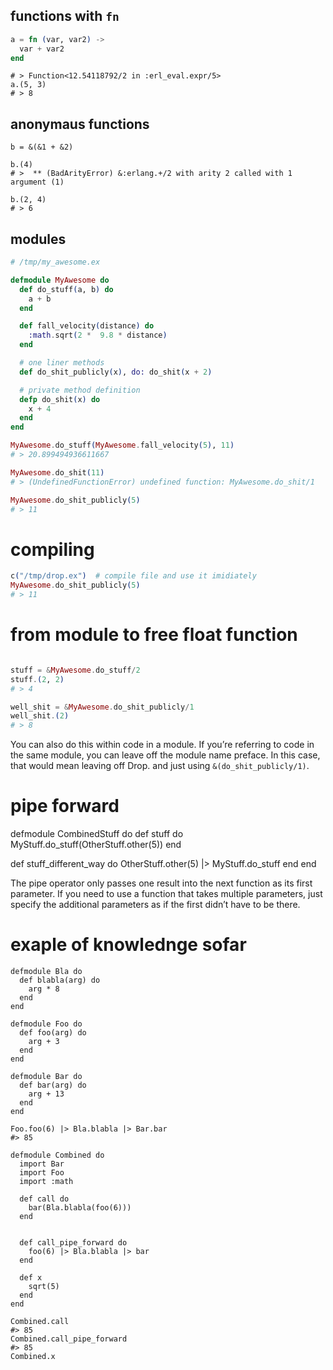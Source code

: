 
## functions with `fn`

```ex
a = fn (var, var2) ->
  var + var2
end
```

```
# > Function<12.54118792/2 in :erl_eval.expr/5>
a.(5, 3)
# > 8

```

## anonymaus functions

```
b = &(&1 + &2)

b.(4)
# >  ** (BadArityError) &:erlang.+/2 with arity 2 called with 1 argument (1)

b.(2, 4)
# > 6
```

## modules

```ex
# /tmp/my_awesome.ex

defmodule MyAwesome do
  def do_stuff(a, b) do
    a + b
  end

  def fall_velocity(distance) do
    :math.sqrt(2 *  9.8 * distance)
  end

  # one liner methods
  def do_shit_publicly(x), do: do_shit(x + 2)

  # private method definition 
  defp do_shit(x) do
    x + 4
  end
end

MyAwesome.do_stuff(MyAwesome.fall_velocity(5), 11)
# > 20.899494936611667

MyAwesome.do_shit(11)
# > (UndefinedFunctionError) undefined function: MyAwesome.do_shit/1

MyAwesome.do_shit_publicly(5)
# > 11
```

# compiling

```ex
c("/tmp/drop.ex")  # compile file and use it imidiately
MyAwesome.do_shit_publicly(5)
# > 11
```

# from module to free float function

```ex

stuff = &MyAwesome.do_stuff/2
stuff.(2, 2)
# > 4

well_shit = &MyAwesome.do_shit_publicly/1
well_shit.(2)
# > 8

```

You can also do this within code in a module. If you’re referring to
code in the same
module, you can leave off the module name preface. In this case, that
would mean leaving
off Drop. and just using `&(do_shit_publicly/1)`.


# pipe forward

defmodule CombinedStuff do
  def stuff do
    MyStuff.do_stuff(OtherStuff.other(5))
  end

  def stuff_different_way do
    OtherStuff.other(5) |> MyStuff.do_stuff
  end
end

The  pipe  operator  only  passes  one  result  into  the  next
function  as  its first  parameter.  If  you  need  to  use  a  function
that  takes  multiple  parameters,  just  specify  the  additional
parameters  as  if  the  first  didn’t have  to  be  there.

# exaple of knowlednge sofar

```
defmodule Bla do
  def blabla(arg) do
    arg * 8
  end
end

defmodule Foo do
  def foo(arg) do
    arg + 3
  end
end

defmodule Bar do
  def bar(arg) do
    arg + 13
  end
end

Foo.foo(6) |> Bla.blabla |> Bar.bar
#> 85

defmodule Combined do
  import Bar
  import Foo
  import :math

  def call do
    bar(Bla.blabla(foo(6)))
  end


  def call_pipe_forward do
    foo(6) |> Bla.blabla |> bar
  end

  def x
    sqrt(5)
  end
end

Combined.call
#> 85
Combined.call_pipe_forward
#> 85
Combined.x

```
